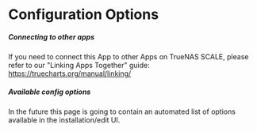 # Configuration Options

##### Connecting to other apps
If you need to connect this App to other Apps on TrueNAS SCALE, please refer to our "Linking Apps Together" guide:
https://truecharts.org/manual/linking/


##### Available config options
In the future this page is going to contain an automated list of options available in the installation/edit UI.

